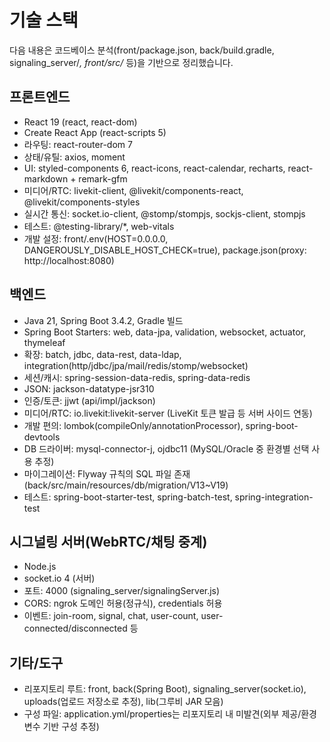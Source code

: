 # 기술 스택

다음 내용은 코드베이스 분석(front/package.json, back/build.gradle, signaling_server/*, front/src/* 등)을 기반으로 정리했습니다.

## 프론트엔드
- React 19 (react, react-dom)
- Create React App (react-scripts 5)
- 라우팅: react-router-dom 7
- 상태/유틸: axios, moment
- UI: styled-components 6, react-icons, react-calendar, recharts, react-markdown + remark-gfm
- 미디어/RTC: livekit-client, @livekit/components-react, @livekit/components-styles
- 실시간 통신: socket.io-client, @stomp/stompjs, sockjs-client, stompjs
- 테스트: @testing-library/*, web-vitals
- 개발 설정: front/.env(HOST=0.0.0.0, DANGEROUSLY_DISABLE_HOST_CHECK=true), package.json(proxy: http://localhost:8080)

## 백엔드
- Java 21, Spring Boot 3.4.2, Gradle 빌드
- Spring Boot Starters: web, data-jpa, validation, websocket, actuator, thymeleaf
- 확장: batch, jdbc, data-rest, data-ldap, integration(http/jdbc/jpa/mail/redis/stomp/websocket)
- 세션/캐시: spring-session-data-redis, spring-data-redis
- JSON: jackson-datatype-jsr310
- 인증/토큰: jjwt (api/impl/jackson)
- 미디어/RTC: io.livekit:livekit-server (LiveKit 토큰 발급 등 서버 사이드 연동)
- 개발 편의: lombok(compileOnly/annotationProcessor), spring-boot-devtools
- DB 드라이버: mysql-connector-j, ojdbc11 (MySQL/Oracle 중 환경별 선택 사용 추정)
- 마이그레이션: Flyway 규칙의 SQL 파일 존재(back/src/main/resources/db/migration/V13~V19)
- 테스트: spring-boot-starter-test, spring-batch-test, spring-integration-test

## 시그널링 서버(WebRTC/채팅 중계)
- Node.js
- socket.io 4 (서버)
- 포트: 4000 (signaling_server/signalingServer.js)
- CORS: ngrok 도메인 허용(정규식), credentials 허용
- 이벤트: join-room, signal, chat, user-count, user-connected/disconnected 등

## 기타/도구
- 리포지토리 루트: front, back(Spring Boot), signaling_server(socket.io), uploads(업로드 저장소로 추정), lib(그루비 JAR 모음)
- 구성 파일: application.yml/properties는 리포지토리 내 미발견(외부 제공/환경 변수 기반 구성 추정)

